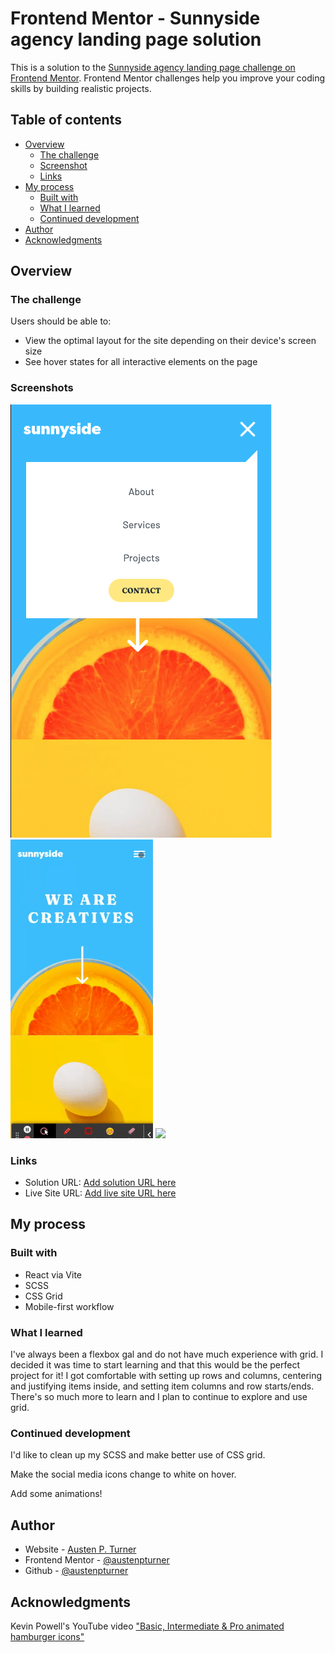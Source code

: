 # Frontend Mentor - Sunnyside agency landing page solution

This is a solution to the [Sunnyside agency landing page challenge on Frontend Mentor](https://www.frontendmentor.io/challenges/sunnyside-agency-landing-page-7yVs3B6ef). Frontend Mentor challenges help you improve your coding skills by building realistic projects.

## Table of contents

- [Overview](#overview)
  - [The challenge](#the-challenge)
  - [Screenshot](#screenshots)
  - [Links](#links)
- [My process](#my-process)
  - [Built with](#built-with)
  - [What I learned](#what-i-learned)
  - [Continued development](#continued-development)
- [Author](#author)
- [Acknowledgments](#acknowledgments)

## Overview

### The challenge

Users should be able to:

- View the optimal layout for the site depending on their device's screen size
- See hover states for all interactive elements on the page

### Screenshots

![](./src/assets/images/final/mobile-nav-active-states.png)
![](./src/assets/videos/mobile.gif)
![](./src/assets/videos/desktop.gif)

### Links

- Solution URL: [Add solution URL here](https://github.com/austenpturner/sunnyside-agency)
- Live Site URL: [Add live site URL here](https://austenpturner.github.io/sunnyside-agency/)

## My process

### Built with

- React via Vite
- SCSS
- CSS Grid
- Mobile-first workflow

### What I learned

I've always been a flexbox gal and do not have much experience with grid. I decided it was time to start learning and that this would be the perfect project for it! I got comfortable with setting up rows and columns, centering and justifying items inside, and setting item columns and row starts/ends. There's so much more to learn and I plan to continue to explore and use grid.

### Continued development

I'd like to clean up my SCSS and make better use of CSS grid.

Make the social media icons change to white on hover.

Add some animations!

## Author

- Website - [Austen P. Turner](https://austenpturner.github.io/portfolio/)
- Frontend Mentor - [@austenpturner](https://www.frontendmentor.io/profile/austepturner)
- Github - [@austenpturner](https://github.com/austenpturner)

## Acknowledgments

Kevin Powell's YouTube video ["Basic, Intermediate & Pro animated hamburger icons"](https://www.youtube.com/watch?v=R00QiudbD4Y&t=19s)
